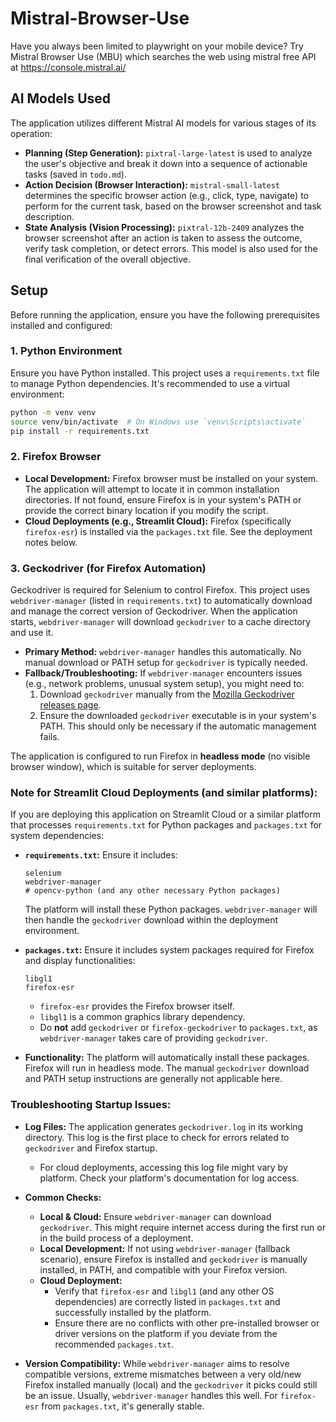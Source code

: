 # Mistral-Browser-Use
Have you always been limited to playwright on your mobile device? Try Mistral Browser Use (MBU) which searches the web using mistral free API at https://console.mistral.ai/

## AI Models Used
The application utilizes different Mistral AI models for various stages of its operation:

*   **Planning (Step Generation):** `pixtral-large-latest` is used to analyze the user's objective and break it down into a sequence of actionable tasks (saved in `todo.md`).
*   **Action Decision (Browser Interaction):** `mistral-small-latest` determines the specific browser action (e.g., click, type, navigate) to perform for the current task, based on the browser screenshot and task description.
*   **State Analysis (Vision Processing):** `pixtral-12b-2409` analyzes the browser screenshot after an action is taken to assess the outcome, verify task completion, or detect errors. This model is also used for the final verification of the overall objective.

## Setup

Before running the application, ensure you have the following prerequisites installed and configured:

### 1. Python Environment
Ensure you have Python installed. This project uses a `requirements.txt` file to manage Python dependencies. It's recommended to use a virtual environment:
```bash
python -m venv venv
source venv/bin/activate  # On Windows use `venv\Scripts\activate`
pip install -r requirements.txt
```

### 2. Firefox Browser

*   **Local Development:**
    Firefox browser must be installed on your system. The application will attempt to locate it in common installation directories. If not found, ensure Firefox is in your system's PATH or provide the correct binary location if you modify the script.
*   **Cloud Deployments (e.g., Streamlit Cloud):**
    Firefox (specifically `firefox-esr`) is installed via the `packages.txt` file. See the deployment notes below.

### 3. Geckodriver (for Firefox Automation)

Geckodriver is required for Selenium to control Firefox. This project uses `webdriver-manager` (listed in `requirements.txt`) to automatically download and manage the correct version of Geckodriver. When the application starts, `webdriver-manager` will download `geckodriver` to a cache directory and use it.

*   **Primary Method:** `webdriver-manager` handles this automatically. No manual download or PATH setup for `geckodriver` is typically needed.
*   **Fallback/Troubleshooting:** If `webdriver-manager` encounters issues (e.g., network problems, unusual system setup), you might need to:
    1.  Download `geckodriver` manually from the [Mozilla Geckodriver releases page](https://github.com/mozilla/geckodriver/releases).
    2.  Ensure the downloaded `geckodriver` executable is in your system's PATH.
    This should only be necessary if the automatic management fails.

The application is configured to run Firefox in **headless mode** (no visible browser window), which is suitable for server deployments.

### Note for Streamlit Cloud Deployments (and similar platforms):

If you are deploying this application on Streamlit Cloud or a similar platform that processes `requirements.txt` for Python packages and `packages.txt` for system dependencies:

*   **`requirements.txt`:** Ensure it includes:
    ```
    selenium
    webdriver-manager
    # opencv-python (and any other necessary Python packages)
    ```
    The platform will install these Python packages. `webdriver-manager` will then handle the `geckodriver` download within the deployment environment.

*   **`packages.txt`:** Ensure it includes system packages required for Firefox and display functionalities:
    ```
    libgl1
    firefox-esr
    ```
    *   `firefox-esr` provides the Firefox browser itself.
    *   `libgl1` is a common graphics library dependency.
    *   Do **not** add `geckodriver` or `firefox-geckodriver` to `packages.txt`, as `webdriver-manager` takes care of providing `geckodriver`.

*   **Functionality:** The platform will automatically install these packages. Firefox will run in headless mode. The manual `geckodriver` download and PATH setup instructions are generally not applicable here.

### Troubleshooting Startup Issues:

*   **Log Files:** The application generates `geckodriver.log` in its working directory. This log is the first place to check for errors related to `geckodriver` and Firefox startup.
    *   For cloud deployments, accessing this log file might vary by platform. Check your platform's documentation for log access.

*   **Common Checks:**
    *   **Local & Cloud:** Ensure `webdriver-manager` can download `geckodriver`. This might require internet access during the first run or in the build process of a deployment.
    *   **Local Development:** If not using `webdriver-manager` (fallback scenario), ensure Firefox is installed and `geckodriver` is manually installed, in PATH, and compatible with your Firefox version.
    *   **Cloud Deployment:**
        *   Verify that `firefox-esr` and `libgl1` (and any other OS dependencies) are correctly listed in `packages.txt` and successfully installed by the platform.
        *   Ensure there are no conflicts with other pre-installed browser or driver versions on the platform if you deviate from the recommended `packages.txt`.

*   **Version Compatibility:** While `webdriver-manager` aims to resolve compatible versions, extreme mismatches between a very old/new Firefox installed manually (local) and the `geckodriver` it picks could still be an issue. Usually, `webdriver-manager` handles this well. For `firefox-esr` from `packages.txt`, it's generally stable.

